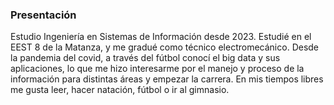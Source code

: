### Presentación

Estudio Ingeniería en Sistemas de Información desde 2023. Estudié en el EEST 8 de la Matanza, y me gradué como técnico electromecánico. Desde la pandemia del covid, a través del fútbol conocí el big data y sus aplicaciones, lo que me hizo interesarme por el manejo y proceso de la información para distintas áreas y empezar la carrera. En mis tiempos libres me gusta leer, hacer natación, fútbol o ir al gimnasio. 